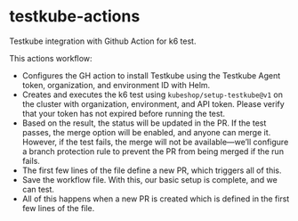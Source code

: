 # testkube-actions
Testkube integration with Github Action for k6 test.

This actions workflow:


- Configures the GH action to install Testkube using the Testkube Agent token, organization, and environment ID with Helm.
- Creates and executes the k6 test using `kubeshop/setup-testkube@v1` on the cluster with organization, environment, and API token. Please verify that your token has not expired before running the test.
- Based on the result, the status will be updated in the PR. If the test passes, the merge option will be enabled, and anyone can merge it. However, if the test fails, the merge will not be available—we’ll configure a branch protection rule to prevent the PR from being merged if the run fails.
- The first few lines of the file define a new PR, which triggers all of this.
- Save the workflow file. With this, our basic setup is complete, and we can test.
- All of this happens when a new PR is created which is defined in the first few lines of the file.


